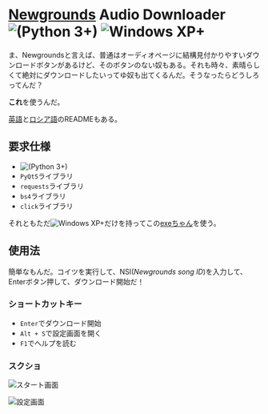 # [Newgrounds](https://newgrounds.com) Audio Downloader ![(Python 3+)](https://img.shields.io/badge/Python-3+-blue.svg) ![Windows XP+](https://img.shields.io/badge/Windows-XP+-brightgreen.svg)

ま、Newgroundsと言えば、普通はオーディオページに結構見付かりやすいダウンロードボタンがあるけど、そのボタンのない奴もある。それも時々、素晴らしくて絶対にダウンロードしたいってゆ奴も出てくるんだ。そうなったらどうしろってんだ？

**これ**を使うんだ。

[英語](README.md)と[ロシア語](README-RU.md)のREADMEもある。

## 要求仕様

- ![(Python 3+)](https://img.shields.io/badge/Python-3+-blue.svg)
- `PyQt5`ライブラリ
- `requests`ライブラリ
- `bs4`ライブラリ
- `click`ライブラリ

それともただ![Windows XP+](https://img.shields.io/badge/Windows-XP+-brightgreen.svg)だけを持ってこの[exeちゃん](NGAudioDownloader.exe)を使う。

## 使用法

簡単なもんだ。コイツを実行して、NSI(*Newgrounds song ID*)を入力して、Enterボタン押して、ダウンロード開始だ！

### ショートカットキー

- `Enter`でダウンロード開始
- `Alt + S`で設定画面を開く
- `F1`でヘルプを読む

### スクショ

![スタート画面](https://i.ibb.co/pJpVMRS/2020-08-24-16-45-40-Newgrounds-Audio-Downloader.png)

![設定画面](https://i.ibb.co/DzbvPz0/2020-08-24-16-45-48.png)